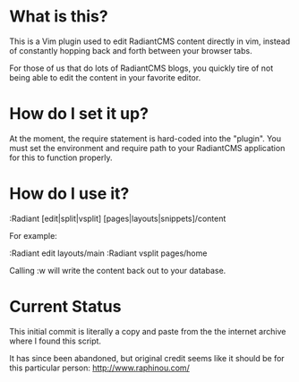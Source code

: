 What is this?
===================

This is a Vim plugin used to edit RadiantCMS content directly in vim, instead of constantly hopping back and forth between your browser tabs.

For those of us that do lots of RadiantCMS blogs, you quickly tire of not being able to edit the content in your favorite editor.

How do I set it up?
===================

At the moment, the require statement is hard-coded into the "plugin". You must set the environment and require path to your RadiantCMS application for this to function properly.

How do I use it?
==================

:Radiant [edit|split|vsplit] [pages|layouts|snippets]/content

For example:

:Radiant edit layouts/main
:Radiant vsplit pages/home

Calling :w will write the content back out to your database.

Current Status
==================
This initial commit is literally a copy and paste from the the internet archive where I found this script. 

It has since been abandoned, but original credit seems like it should be for this particular person: http://www.raphinou.com/

